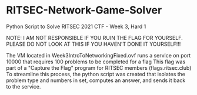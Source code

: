 # RITSEC-Network-Game-Solver
Python Script to Solve RITSEC 2021 CTF - Week 3, Hard 1

NOTE: I AM NOT RESPONSIBLE IF YOU RUIN THE FLAG FOR YOURSELF.
PLEASE DO NOT LOOK AT THIS IF YOU HAVEN'T DONE IT YOURSELF!!!

The VM located in Week3IntroToNetworkingFixed.ovf runs a service on port 10000 that requires 100 problems to be completed for a flag
This flag was part of a "Capture the Flag" program for RITSEC members (flags.ritsec.club)
To streamline this process, the python script was created that isolates the problem type and numbers in set, computes an answer, and sends it back to the service.
